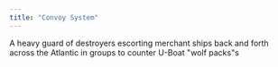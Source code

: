 ```yaml
---
title: "Convoy System"
---
```

A heavy guard of destroyers escorting merchant ships back and forth across the Atlantic in groups to counter U-Boat &quot;wolf packs&quot;s

